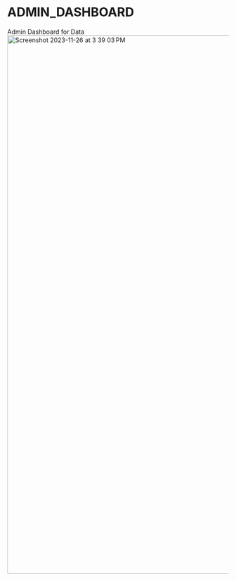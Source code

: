 # ADMIN_DASHBOARD
Admin Dashboard for Data
<img width="1226" alt="Screenshot 2023-11-26 at 3 39 03 PM" src="https://github.com/WinterSolid/ADMIN_DASHBOARD/assets/58896705/721f0ca5-0f0c-40c8-9ad9-3169f3f330a9">
